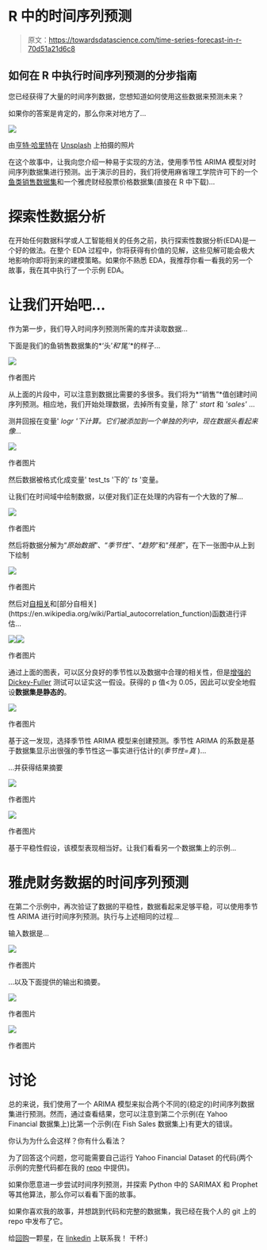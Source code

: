 # R 中的时间序列预测

> 原文：<https://towardsdatascience.com/time-series-forecast-in-r-70d51a21d6c8>

## 如何在 R 中执行时间序列预测的分步指南

您已经获得了大量的时间序列数据，您想知道如何使用这些数据来预测未来？

如果你的答案是肯定的，那么你来对地方了…

![](img/92801613a39771c131cf360df1915772.png)

由[亨特·哈里特](https://unsplash.com/@hharritt?utm_source=unsplash&utm_medium=referral&utm_content=creditCopyText)在 [Unsplash](https://unsplash.com/s/photos/data?utm_source=unsplash&utm_medium=referral&utm_content=creditCopyText) 上拍摄的照片

在这个故事中，让我向您介绍一种易于实现的方法，使用季节性 ARIMA 模型对时间序列数据集进行预测。出于演示的目的，我们将使用麻省理工学院许可下的一个[鱼类销售数据集](https://github.com/quaesito/time-series-forecast-R/blob/main/Fish%20dataset.csv)和一个雅虎财经股票价格数据集(直接在 R 中下载)…

# 探索性数据分析

在开始任何数据科学或人工智能相关的任务之前，执行探索性数据分析(EDA)是一个好的做法。在整个 EDA 过程中，你将获得有价值的见解，这些见解可能会极大地影响你即将到来的建模策略。如果你不熟悉 EDA，我推荐你看一看我的另一个故事，我在其中执行了一个示例 EDA。

</exploratory-data-analysis-eda-in-python-using-sql-and-seaborn-sns-d1f3bfcc78af>  

# 让我们开始吧…

作为第一步，我们导入时间序列预测所需的库并读取数据…

下面是我们的鱼销售数据集的*‘头’*和*‘尾’*的样子…

![](img/0be76087198cc8098bba11697f1eff07.png)

作者图片

从上面的片段中，可以注意到数据比需要的多很多。我们将为*“销售”*值创建时间序列预测。相应地，我们开始处理数据，去掉所有变量，除了' *start* 和 *'sales'* …

测井回报在变量' *logr '下计算。它们被添加到一个单独的列中，现在数据头看起来像…*

![](img/dd12aba21cbb78c8a831004cbd4efdd3.png)

作者图片

然后数据被格式化成变量' test_ts '下的' *ts* '变量。

让我们在时间域中绘制数据，以便对我们正在处理的内容有一个大致的了解…

![](img/87e3ee12f146eb9ac2fce855b97da173.png)

作者图片

然后将数据分解为“*原始数据*”、“*季节性*”、“*趋势*”和“*残差*”，在下一张图中从上到下绘制

![](img/17a508b7ae04dfa3fe48412fc969c0eb.png)

作者图片

然后对[自相关](https://en.wikipedia.org/wiki/Autocorrelation#:~:text=Autocorrelation%2C%20sometimes%20known%20as%20serial,the%20time%20lag%20between%20them.)和[部分自相关](https://en.wikipedia.org/wiki/Partial_autocorrelation_function)函数进行评估…

![](img/7b3ff2babf79e40bfb57185472281792.png)![](img/c4006eb0884bcf946935e3d3d0043990.png)

作者图片

通过上面的图表，可以区分良好的季节性以及数据中合理的相关性，但是[增强的 Dickey-Fuller](https://en.wikipedia.org/wiki/Augmented_Dickey%E2%80%93Fuller_test) 测试可以证实这一假设。获得的 p 值<为 0.05，因此可以安全地假设**数据集是静态的**。

![](img/f7ca13cb8ae614a249b8fa6d03e9af4b.png)

作者图片

基于这一发现，选择季节性 ARIMA 模型来创建预测。季节性 ARIMA 的系数是基于数据集显示出很强的季节性这一事实进行估计的(*季节性=真* )…

…并获得结果摘要

![](img/dff5d5113c81a78685aed8c3bc01d7ca.png)

作者图片

![](img/cf7cc54fedea414f85de061a18878771.png)

作者图片

基于平稳性假设，该模型表现相当好。让我们看看另一个数据集上的示例…

# 雅虎财务数据的时间序列预测

在第二个示例中，再次验证了数据的平稳性，数据看起来足够平稳，可以使用季节性 ARIMA 进行时间序列预测。执行与上述相同的过程…

输入数据是…

![](img/5133c87aac2887c56cdabe42d67e9c91.png)

作者图片

…以及下面提供的输出和摘要。

![](img/1a5ea2b5105057b25f2413dd9a94ae61.png)

作者图片

![](img/9cefd0685ebc477795ab8b8da7c65d84.png)

作者图片

# 讨论

总的来说，我们使用了一个 ARIMA 模型来拟合两个不同的(稳定的)时间序列数据集进行预测。然而，通过查看结果，您可以注意到第二个示例(在 Yahoo Financial 数据集上)比第一个示例(在 Fish Sales 数据集上)有更大的错误。

你认为为什么会这样？你有什么看法？

为了回答这个问题，您可能需要自己运行 Yahoo Financial Dataset 的代码(两个示例的完整代码都在我的 [repo](https://github.com/quaesito/time-series-forecast-R) 中提供)。

如果你愿意进一步尝试时间序列预测，并探索 Python 中的 SARIMAX 和 Prophet 等其他算法，那么你可以看看下面的故事。

</time-series-forecast-in-python-using-sarimax-and-prophet-c970e6056b5b>  

如果你喜欢我的故事，并想跳到代码和完整的数据集，我已经在我个人的 git 上的 repo 中发布了它。

给[回购](https://github.com/quaesito/time-series-forecast-R)一颗星，在 [linkedin](https://www.linkedin.com/in/micheledefilippo/) 上联系我！
干杯:)